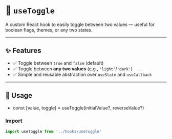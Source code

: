 # 🔁 `useToggle`

A custom React hook to easily toggle between two values — useful for boolean flags, themes, or any two states.

---

## ✨ Features

- ✅ Toggle between `true` and `false` (default)
- ✅ Toggle between **any two values** (e.g., `'light'`/`'dark'`)
- ✅ Simple and reusable abstraction over `useState` and `useCallback`

---

## 🔧 Usage
- const [value, toggle] = useToggle(initialValue?, reverseValue?)


### Import
```js
import useToggle from '../hooks/useToggle'